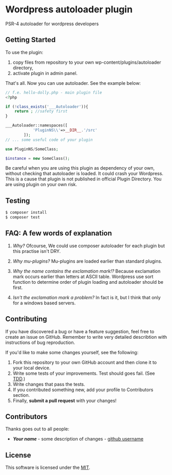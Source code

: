 # Wordpress autoloader plugin
PSR-4 autoloader for wordpress developers
## Getting Started
To use the plugin:
1. copy files from repository to your own wp-content/plugins/autoloader directory,
2. activate plugin in admin panel.

That's all. Now you can use autoloader. See the example below:
```php
// f.e. hello-dolly.php - main plugin file
<?php

if (!class_exists('___Autoloader')){
    return ; //safety first
}

___Autoloader::namespaces([
            'PluginNS\\'=>__DIR__.'/src'
        ]);
// ... some useful code of your plugin

use PluginNS/SomeClass;

$instance = new SomeClass();
```

Be careful when you are using this plugin as dependency of your own, without checking that autoloader is loaded. It could crash your Wordpress. This is a cause that plugin is not published in official Plugin Directory. You are using plugin on your own risk.  

## Testing

```bash
$ composer install
$ composer test
```

## FAQ: A few words of explanation

1. *Why?* 
Ofcourse, We could use composer autoloader for each plugin but this practise isn't DRY.

2. *Why mu-plugins?*
Mu-plugins are loaded earlier than standard plugins.

3. *Why the name contains the exclamation mark!?*
Because exclamation mark occurs earlier than letters at ASCII table. Wordpress use sort function to determine order of plugin loading and autoloader should be first.

4. *Isn't the exclamation mark a problem?*
In fact is it, but I think that only for a windows based servers.



## Contributing


If you have discovered a bug or have a feature suggestion, feel free to create an issue on GitHub. Remember to write very detailed describtion with instructions of bug reproduction.

If you'd like to make some changes yourself, see the following:

1. Fork this repository to your own GitHub account and then clone it to your local device.
2. Write some tests of your improvements. Test should goes fail. (See [TDD](https://en.wikipedia.org/wiki/Test-driven_development).) 
3. Write changes that pass the tests.
4. If you contributed something new, add your profile to Contributors section.
5. Finally, **submit a pull request** with your changes!

## Contributors
Thanks goes out to all people:

- ***Your name*** - some description of changes - [github username](https://github.com/writ3it)

## License
This software is licensed under the [MIT](https://github.com/writ3it/wordpress-autoloader-plugin/blob/master/LICENSE).
